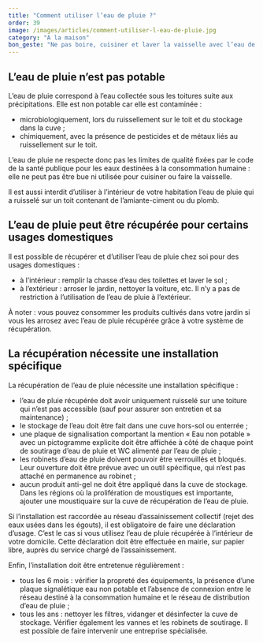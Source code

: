 ```yaml
---
title: "­Comment utiliser l’eau de pluie ?"
order: 39
image: /images/articles/comment-utiliser-l-eau-de-pluie.jpg
category: "A la maison"
bon_geste: "Ne pas boire, cuisiner et laver la vaisselle avec l’eau de pluie récupérée."
---
```


## ­L’eau de pluie n’est pas potable

L’eau de pluie correspond à l’eau collectée sous les toitures suite aux précipitations. Elle est non potable car elle est contaminée : 
- microbiologiquement, lors du ruissellement sur le toit et du stockage dans la cuve ;
- chimiquement, avec la présence de pesticides et de métaux liés au ruissellement sur le toit. 
 
L’eau de pluie ne respecte donc pas les limites de qualité fixées par le code de la santé publique pour les eaux destinées à la consommation humaine : elle ne peut pas être bue ni utilisée pour cuisiner ou faire la vaisselle. 

Il est aussi interdit d’utiliser à l’intérieur de votre habitation l’eau de pluie qui a ruisselé sur un toit contenant de l’amiante-ciment ou du plomb.

## L’eau de pluie peut être récupérée pour certains usages domestiques

Il est possible de récupérer et d’utiliser l’eau de pluie chez soi pour des usages domestiques : 
- à l’intérieur : remplir la chasse d’eau des toilettes et laver le sol ;
- à l’extérieur : arroser le jardin, nettoyer la voiture, etc. Il n’y a pas de restriction à l’utilisation de l’eau de pluie à l’extérieur. 

À noter : vous pouvez consommer les produits cultivés dans votre jardin si vous les arrosez avec l’eau de pluie récupérée grâce à votre système de récupération.

## La récupération nécessite une installation spécifique 

­La récupération de l’eau de pluie nécessite une installation spécifique : 
- l’eau de pluie récupérée doit avoir uniquement ruisselé sur une toiture qui n’est pas accessible (sauf pour assurer son entretien et sa maintenance) ;
- le stockage de l’eau doit être fait dans une cuve hors-sol ou enterrée ;
- une plaque de signalisation comportant la mention « Eau non potable » avec un pictogramme explicite doit être affichée à côté de chaque point de soutirage d’eau de pluie et WC alimenté par l’eau de pluie ;
- les robinets d’eau de pluie doivent pouvoir être verrouillés et bloqués. Leur ouverture doit être prévue avec un outil spécifique, qui n’est pas attaché en permanence au robinet ;
- aucun produit anti-gel ne doit être appliqué dans la cuve de stockage.
Dans les régions où la prolifération de moustiques est importante, ajouter une moustiquaire sur la cuve de récupération de l’eau de pluie.
 
Si l’installation est raccordée au réseau d’assainissement collectif (rejet des eaux usées dans les égouts), il est obligatoire de faire une déclaration d’usage. C’est le cas si vous utilisez l’eau de pluie récupérée à l’intérieur de votre domicile. Cette déclaration doit être effectuée en mairie, sur papier libre, auprès du service chargé de l’assainissement.

Enfin, l’installation doit être entretenue régulièrement : 
- tous les 6 mois : vérifier la propreté des équipements, la présence d’une plaque signalétique eau non potable et l’absence de connexion entre le réseau destiné à la consommation humaine et le réseau de distribution d’eau de pluie ;
- tous les ans : nettoyer les filtres, vidanger et désinfecter la cuve de stockage. Vérifier également les vannes et les robinets de soutirage. Il est possible de faire intervenir une entreprise spécialisée.
